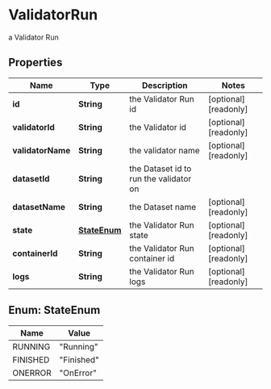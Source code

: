 

# ValidatorRun

a Validator Run

## Properties

| Name | Type | Description | Notes |
|------------ | ------------- | ------------- | -------------|
|**id** | **String** | the Validator Run id |  [optional] [readonly] |
|**validatorId** | **String** | the Validator id |  [optional] [readonly] |
|**validatorName** | **String** | the validator name |  [optional] [readonly] |
|**datasetId** | **String** | the Dataset id to run the validator on |  |
|**datasetName** | **String** | the Dataset name |  [optional] [readonly] |
|**state** | [**StateEnum**](#StateEnum) | the Validator Run state |  [optional] [readonly] |
|**containerId** | **String** | the Validator Run container id |  [optional] [readonly] |
|**logs** | **String** | the Validator Run logs |  [optional] [readonly] |



## Enum: StateEnum

| Name | Value |
|---- | -----|
| RUNNING | &quot;Running&quot; |
| FINISHED | &quot;Finished&quot; |
| ONERROR | &quot;OnError&quot; |



